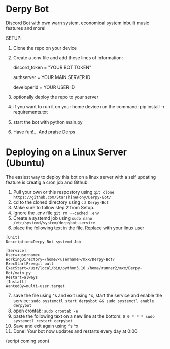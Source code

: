 # Derpy Bot
 Discord Bot with own warn system, economical system inbuilt music features and more!



 SETUP:
1. Clone the repo on your device
2. Create a .env file and add these lines of information:


    discord_token = "YOUR BOT TOKEN"

   
    authserver = YOUR MAIN SERVER ID

   
    developerid = YOUR USER ID
   
4. optionally deploy the repo to your server
5. if you want to run it on your home device run the command: pip install -r requirements.txt
6. start the bot with python main.py
7. Have fun!... And praise Derps


# Deploying on a Linux Server (Ubuntu)

The easiest way to deploy this bot on a linux server with a self updating feature is creatig a cron job and Github.

1. Pull your own or this respostory using ```git clone https://github.com/StarshinePony/Derpy-Bot/```
2. cd to the cloned directory using ```cd Derpy-Bot```
3. Make sure to follow step 2 from Setup.
4. Ignore the .env file ```git rm --cached .env```
5. Create a systemd job using ```sudo nano /etc/systemd/system/derpybot.service```
6. place the following text in the file. Replace <username> with your linux user
```
[Unit]
Description=Derpy-Bot systemd Job

[Service]
User=<username>
WorkingDirectory=/home/<username>/mxx/Derpy-Bot/
ExecStartPre=git pull
ExecStart=/usr/local/bin/python3.10 /home/runner2/mxx/Derpy-Bot/main.py
Restart=always
[Install]
WantedBy=multi-user.target
```
7. save the file using ^s and exit using ^x, start the service and enable the service: ```sudo systemctl start derpybot && sudo systemctl enable derpybot```
8. open crontab: ```sudo crontab -e```
9. paste the following text on a new line at the bottom: ```0 0 * * * sudo systemctl restart derpybot```
10. Save and exit again using ^s ^x
11. Done! Your bot now updates and restarts every day at 0:00

(script coming soon)
